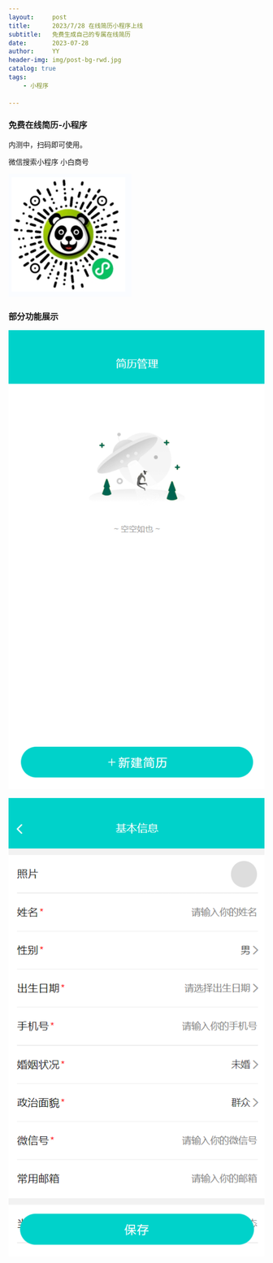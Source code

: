 ```yaml
---
layout:     post
title:      2023/7/28 在线简历小程序上线
subtitle:   免费生成自己的专属在线简历
date:       2023-07-28
author:     YY
header-img: img/post-bg-rwd.jpg
catalog: true
tags:
    - 小程序

---
```


### 免费在线简历-小程序

内测中，扫码即可使用。

微信搜索小程序  小白商号

![](https://raw.githubusercontent.com/1810138/1810138.github.io/master/img/uniapp/1685411707048.png)





### 部分功能展示

![](https://raw.githubusercontent.com/1810138/1810138.github.io/master/img/uniapp/wxxiaochengxu.png)





![](https://raw.githubusercontent.com/1810138/1810138.github.io/master/img/uniapp/1685412045759.png)
